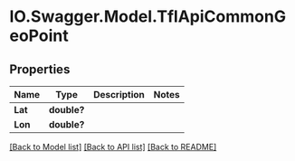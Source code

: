 # IO.Swagger.Model.TflApiCommonGeoPoint
## Properties

Name | Type | Description | Notes
------------ | ------------- | ------------- | -------------
**Lat** | **double?** |  | 
**Lon** | **double?** |  | 

[[Back to Model list]](../README.md#documentation-for-models) [[Back to API list]](../README.md#documentation-for-api-endpoints) [[Back to README]](../README.md)

